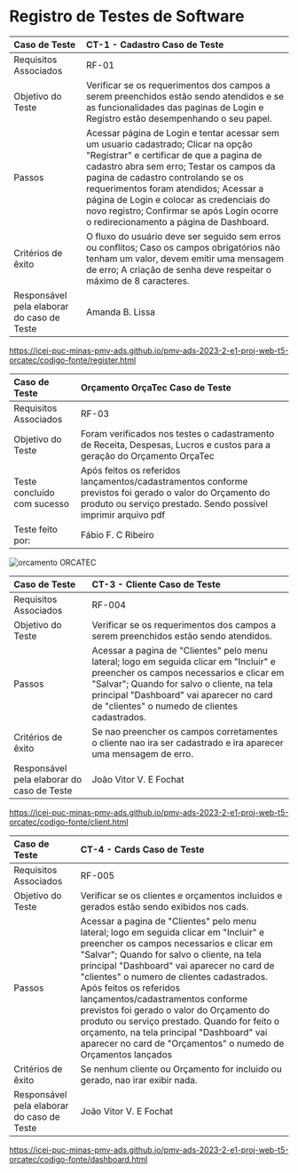# Registro de Testes de Software

|Caso de Teste    | CT-1 - Cadastro Caso de Teste |
|:---|:---|
| Requisitos Associados | RF-01|
| Objetivo do Teste | Verificar se os requerimentos dos campos a serem preenchidos estão sendo atendidos e se as funcionalidades das paginas de Login e Registro estão desempenhando o seu papel. |
| Passos | Acessar página de Login e tentar acessar sem um usuario cadastrado; Clicar na opção "Registrar" e certificar de que a pagina de cadastro abra sem erro; Testar os campos da pagina de cadastro controlando se os requerimentos foram atendidos; Acessar a página de Login e colocar as credenciais do novo registro; Confirmar se após Login ocorre o redirecionamento a página de Dashboard. |
| Critérios de êxito | O fluxo do usuário deve ser seguido sem erros ou conflitos; Caso os campos obrigatórios não tenham um valor, devem emitir uma mensagem de erro; A criação de senha deve respeitar o máximo de 8 caracteres.| Teste concluído com sucesso. Realizado diversas tentativas e em todas a criação de senha só possibilitava a criação de senha com 8 caracteres.
| Responsável pela elaborar do caso de Teste | Amanda B. Lissa

https://icei-puc-minas-pmv-ads.github.io/pmv-ads-2023-2-e1-proj-web-t5-orcatec/codigo-fonte/register.html

  |Caso de Teste    | Orçamento OrçaTec Caso de Teste |
  |:---|:---|
  | Requisitos Associados | RF-03|
  | Objetivo do Teste |  Foram verificados nos testes  o cadastramento de Receita, Despesas, Lucros e custos  para a geração do Orçamento OrçaTec |
  | Teste concluído com sucesso | Após feitos os referidos lançamentos/cadastramentos conforme previstos foi gerado o valor do Orçamento do produto ou serviço prestado. Sendo possível imprimir arquivo pdf |
  | Teste feito por: | Fábio F. C Ribeiro

![orcamento ORCATEC](https://github.com/ICEI-PUC-Minas-PMV-ADS/pmv-ads-2023-2-e1-proj-web-t5-orcatec/assets/144861546/064b1312-46bc-4726-b836-f1cc252212f6)

|Caso de Teste    | CT-3 - Cliente Caso de Teste |
|:---|:---|
| Requisitos Associados | RF-004|
| Objetivo do Teste |   Verificar se os requerimentos dos campos a serem preenchidos estão sendo atendidos. |
| Passos |   Acessar a pagina de "Clientes" pelo menu lateral; logo em seguida clicar em "Incluir" e preencher os campos necessarios e clicar em "Salvar"; Quando for salvo o cliente, na tela principal "Dashboard" vai aparecer no card de "clientes" o numedo de clientes cadastrados.|
| Critérios de êxito |  Se nao preencher os campos corretamentes o cliente nao ira ser cadastrado e ira aparecer uma mensagem de erro.| Teste concluído com sucesso | 
| Responsável pela elaborar do caso de Teste | João Vitor V. E Fochat

https://icei-puc-minas-pmv-ads.github.io/pmv-ads-2023-2-e1-proj-web-t5-orcatec/codigo-fonte/client.html

|Caso de Teste    | CT-4 - Cards Caso de Teste |
|:---|:---|
| Requisitos Associados | RF-005|
| Objetivo do Teste |   Verificar se os clientes e orçamentos incluidos e gerados estão sendo exibidos nos cads. |
| Passos |   Acessar a pagina de "Clientes" pelo menu lateral; logo em seguida clicar em "Incluir" e preencher os campos necessarios e clicar em "Salvar"; Quando for salvo o cliente, na tela principal "Dashboard" vai aparecer no card de "clientes" o numero de clientes cadastrados. Após feitos os referidos lançamentos/cadastramentos conforme previstos foi gerado o valor do Orçamento do produto ou serviço prestado. Quando for feito o orçamento, na tela principal "Dashboard" vai aparecer no card de "Orçamentos" o numedo de Orçamentos lançados|
| Critérios de êxito | Se nenhum cliente ou Orçamento for incluido ou gerado, nao irar exibir nada.| Teste concluído com sucesso | 
| Responsável pela elaborar do caso de Teste | João Vitor V. E Fochat

https://icei-puc-minas-pmv-ads.github.io/pmv-ads-2023-2-e1-proj-web-t5-orcatec/codigo-fonte/dashboard.html
